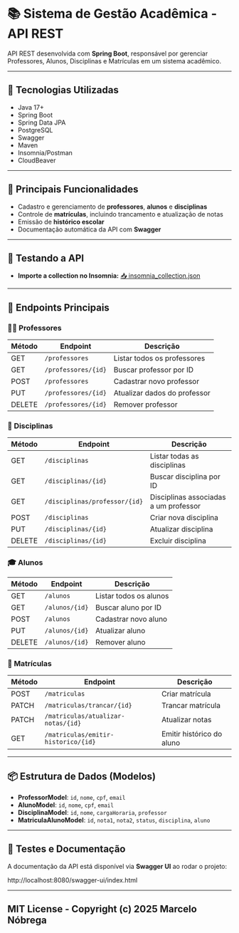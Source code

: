 # 📚 Sistema de Gestão Acadêmica - API REST

API REST desenvolvida com **Spring Boot**, responsável por gerenciar Professores, Alunos, Disciplinas e Matrículas em um sistema acadêmico.

---

## 🚀 Tecnologias Utilizadas

- Java 17+
- Spring Boot
- Spring Data JPA
- PostgreSQL
- Swagger
- Maven
- Insomnia/Postman
- CloudBeaver

---

## 📌 Principais Funcionalidades

- Cadastro e gerenciamento de **professores**, **alunos** e **disciplinas**
- Controle de **matrículas**, incluindo trancamento e atualização de notas
- Emissão de **histórico escolar**
- Documentação automática da API com **Swagger**

---

## 📡 Testando a API

- **Importe a collection no Insomnia:** 
[📥 insomnia_collection.json](./insomnia_collection.json)

---

## 🧩 Endpoints Principais

### 👨‍🏫 Professores

| Método | Endpoint                    | Descrição                         |
|--------|-----------------------------|-----------------------------------|
| GET    | `/professores`             | Listar todos os professores       |
| GET    | `/professores/{id}`        | Buscar professor por ID           |
| POST   | `/professores`             | Cadastrar novo professor          |
| PUT    | `/professores/{id}`        | Atualizar dados do professor      |
| DELETE | `/professores/{id}`        | Remover professor                 |

### 📘 Disciplinas

| Método | Endpoint                             | Descrição                                |
|--------|--------------------------------------|------------------------------------------|
| GET    | `/disciplinas`                      | Listar todas as disciplinas              |
| GET    | `/disciplinas/{id}`                 | Buscar disciplina por ID                 |
| GET    | `/disciplinas/professor/{id}`       | Disciplinas associadas a um professor    |
| POST   | `/disciplinas`                      | Criar nova disciplina                    |
| PUT    | `/disciplinas/{id}`                 | Atualizar disciplina                     |
| DELETE | `/disciplinas/{id}`                 | Excluir disciplina                       |

### 🎓 Alunos

| Método | Endpoint               | Descrição                    |
|--------|------------------------|------------------------------|
| GET    | `/alunos`             | Listar todos os alunos       |
| GET    | `/alunos/{id}`        | Buscar aluno por ID          |
| POST   | `/alunos`             | Cadastrar novo aluno         |
| PUT    | `/alunos/{id}`        | Atualizar aluno              |
| DELETE | `/alunos/{id}`        | Remover aluno                |

### 📝 Matrículas

| Método | Endpoint                                 | Descrição                          |
|--------|------------------------------------------|------------------------------------|
| POST   | `/matriculas`                           | Criar matrícula                    |
| PATCH  | `/matriculas/trancar/{id}`              | Trancar matrícula                  |
| PATCH  | `/matriculas/atualizar-notas/{id}`      | Atualizar notas                    |
| GET    | `/matriculas/emitir-historico/{id}`     | Emitir histórico do aluno          |

---

## 📦 Estrutura de Dados (Modelos)

- **ProfessorModel**: `id`, `nome`, `cpf`, `email`
- **AlunoModel**: `id`, `nome`, `cpf`, `email`
- **DisciplinaModel**: `id`, `nome`, `cargaHoraria`, `professor`
- **MatriculaAlunoModel**: `id`, `nota1`, `nota2`, `status`, `disciplina`, `aluno`

---

## 🧪 Testes e Documentação

A documentação da API está disponível via **Swagger UI** ao rodar o projeto:

http://localhost:8080/swagger-ui/index.html


---

## MIT License - Copyright (c) 2025 Marcelo Nóbrega